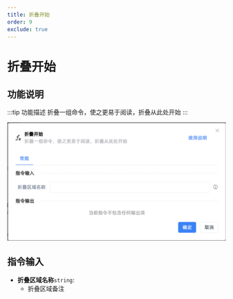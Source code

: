 ```yaml
---
title: 折叠开始
order: 9
exclude: true
---
```


# 折叠开始

## 功能说明

:::tip 功能描述
折叠一组命令，使之更易于阅读，折叠从此处开始
:::

![折叠开始](../../assets/折叠开始_command.png)

## 指令输入

- **折叠区域名称**`string`: 
    - 折叠区域备注

